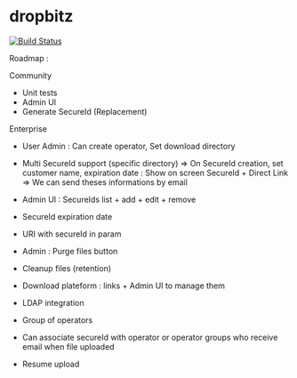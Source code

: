 dropbitz
========

[![Build Status](https://drone.io/github.com/teknux-org/dropbitz/status.png)](https://drone.io/github.com/teknux-org/dropbitz/latest)


Roadmap :

Community
- Unit tests
- Admin UI
- Generate SecureId (Replacement)

Enterprise
- User Admin : Can create operator, Set download directory
- Multi SecureId support (specific directory) => On SecureId creation, set customer name, expiration date : Show on screen SecureId + Direct Link => We can send theses informations by email
- Admin UI : SecureIds list + add + edit + remove
- SecureId expiration date
- URI with secureId in param
- Admin : Purge files button
- Cleanup files (retention)
- Download plateform : links + Admin UI to manage them
- LDAP integration

- Group of operators
- Can associate secureId with operator or operator groups who receive email when file uploaded
- Resume upload
